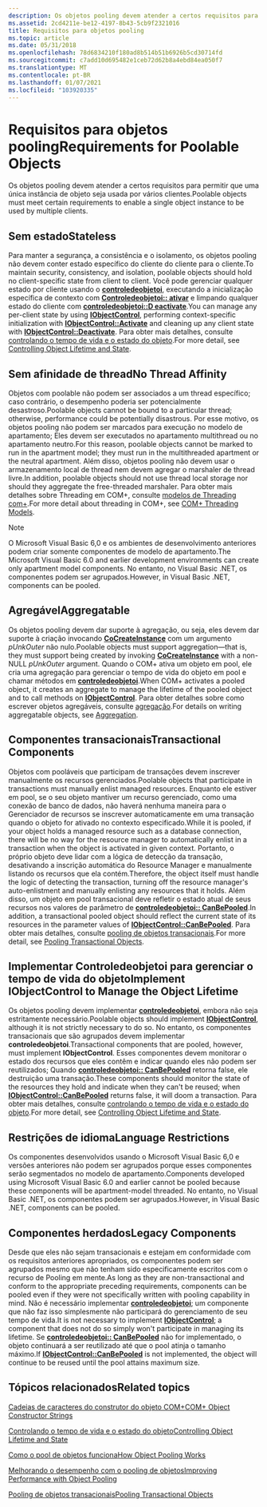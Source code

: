 ```yaml
---
description: Os objetos pooling devem atender a certos requisitos para permitir que uma única instância de objeto seja usada por vários clientes.
ms.assetid: 2cd4211e-be12-4197-8b43-5cb9f2321016
title: Requisitos para objetos pooling
ms.topic: article
ms.date: 05/31/2018
ms.openlocfilehash: 78d6834210f180ad8b514b51b6926b5cd30714fd
ms.sourcegitcommit: c7add10d695482e1ceb72d62b8a4ebd84ea050f7
ms.translationtype: MT
ms.contentlocale: pt-BR
ms.lasthandoff: 01/07/2021
ms.locfileid: "103920335"
---
```

# <a name="requirements-for-poolable-objects"></a><span data-ttu-id="05fec-103">Requisitos para objetos pooling</span><span class="sxs-lookup"><span data-stu-id="05fec-103">Requirements for Poolable Objects</span></span>

<span data-ttu-id="05fec-104">Os objetos pooling devem atender a certos requisitos para permitir que uma única instância de objeto seja usada por vários clientes.</span><span class="sxs-lookup"><span data-stu-id="05fec-104">Poolable objects must meet certain requirements to enable a single object instance to be used by multiple clients.</span></span>

## <a name="stateless"></a><span data-ttu-id="05fec-105">Sem estado</span><span class="sxs-lookup"><span data-stu-id="05fec-105">Stateless</span></span>

<span data-ttu-id="05fec-106">Para manter a segurança, a consistência e o isolamento, os objetos pooling não devem conter estado específico do cliente do cliente para o cliente.</span><span class="sxs-lookup"><span data-stu-id="05fec-106">To maintain security, consistency, and isolation, poolable objects should hold no client-specific state from client to client.</span></span> <span data-ttu-id="05fec-107">Você pode gerenciar qualquer estado por cliente usando o [**controledeobjetoi**](/windows/desktop/api/ComSvcs/nn-comsvcs-iobjectcontrol), executando a inicialização específica de contexto com [**Controledeobjetoi:: ativar**](/windows/desktop/api/ComSvcs/nf-comsvcs-iobjectcontrol-activate) e limpando qualquer estado do cliente com [**controledeobjetoi::D eactivate**](/windows/desktop/api/ComSvcs/nf-comsvcs-iobjectcontrol-deactivate).</span><span class="sxs-lookup"><span data-stu-id="05fec-107">You can manage any per-client state by using [**IObjectControl**](/windows/desktop/api/ComSvcs/nn-comsvcs-iobjectcontrol), performing context-specific initialization with [**IObjectControl::Activate**](/windows/desktop/api/ComSvcs/nf-comsvcs-iobjectcontrol-activate) and cleaning up any client state with [**IObjectControl::Deactivate**](/windows/desktop/api/ComSvcs/nf-comsvcs-iobjectcontrol-deactivate).</span></span> <span data-ttu-id="05fec-108">Para obter mais detalhes, consulte [controlando o tempo de vida e o estado do objeto](controlling-object-lifetime-and-state.md).</span><span class="sxs-lookup"><span data-stu-id="05fec-108">For more detail, see [Controlling Object Lifetime and State](controlling-object-lifetime-and-state.md).</span></span>

## <a name="no-thread-affinity"></a><span data-ttu-id="05fec-109">Sem afinidade de thread</span><span class="sxs-lookup"><span data-stu-id="05fec-109">No Thread Affinity</span></span>

<span data-ttu-id="05fec-110">Objetos com poolable não podem ser associados a um thread específico; caso contrário, o desempenho poderia ser potencialmente desastroso.</span><span class="sxs-lookup"><span data-stu-id="05fec-110">Poolable objects cannot be bound to a particular thread; otherwise, performance could be potentially disastrous.</span></span> <span data-ttu-id="05fec-111">Por esse motivo, os objetos pooling não podem ser marcados para execução no modelo de apartamento; Eles devem ser executados no apartamento multithread ou no apartamento neutro.</span><span class="sxs-lookup"><span data-stu-id="05fec-111">For this reason, poolable objects cannot be marked to run in the apartment model; they must run in the multithreaded apartment or the neutral apartment.</span></span> <span data-ttu-id="05fec-112">Além disso, objetos pooling não devem usar o armazenamento local de thread nem devem agregar o marshaler de thread livre.</span><span class="sxs-lookup"><span data-stu-id="05fec-112">In addition, poolable objects should not use thread local storage nor should they aggregate the free-threaded marshaler.</span></span> <span data-ttu-id="05fec-113">Para obter mais detalhes sobre Threading em COM+, consulte [modelos de Threading com+](com--threading-models.md).</span><span class="sxs-lookup"><span data-stu-id="05fec-113">For more detail about threading in COM+, see [COM+ Threading Models](com--threading-models.md).</span></span>

> [!Note]  
> <span data-ttu-id="05fec-114">O Microsoft Visual Basic 6,0 e os ambientes de desenvolvimento anteriores podem criar somente componentes de modelo de apartamento.</span><span class="sxs-lookup"><span data-stu-id="05fec-114">The Microsoft Visual Basic 6.0 and earlier development environments can create only apartment model components.</span></span> <span data-ttu-id="05fec-115">No entanto, no Visual Basic .NET, os componentes podem ser agrupados.</span><span class="sxs-lookup"><span data-stu-id="05fec-115">However, in Visual Basic .NET, components can be pooled.</span></span>

 

## <a name="aggregatable"></a><span data-ttu-id="05fec-116">Agregável</span><span class="sxs-lookup"><span data-stu-id="05fec-116">Aggregatable</span></span>

<span data-ttu-id="05fec-117">Os objetos pooling devem dar suporte à agregação, ou seja, eles devem dar suporte à criação invocando [**CoCreateInstance**](/windows/desktop/api/combaseapi/nf-combaseapi-cocreateinstance) com um argumento *pUnkOuter* não nulo.</span><span class="sxs-lookup"><span data-stu-id="05fec-117">Poolable objects must support aggregation—that is, they must support being created by invoking [**CoCreateInstance**](/windows/desktop/api/combaseapi/nf-combaseapi-cocreateinstance) with a non-NULL *pUnkOuter* argument.</span></span> <span data-ttu-id="05fec-118">Quando o COM+ ativa um objeto em pool, ele cria uma agregação para gerenciar o tempo de vida do objeto em pool e chamar métodos em [**controledeobjetoi**](/windows/desktop/api/ComSvcs/nn-comsvcs-iobjectcontrol).</span><span class="sxs-lookup"><span data-stu-id="05fec-118">When COM+ activates a pooled object, it creates an aggregate to manage the lifetime of the pooled object and to call methods on [**IObjectControl**](/windows/desktop/api/ComSvcs/nn-comsvcs-iobjectcontrol).</span></span> <span data-ttu-id="05fec-119">Para obter detalhes sobre como escrever objetos agregáveis, consulte [agregação](/windows/desktop/com/aggregation).</span><span class="sxs-lookup"><span data-stu-id="05fec-119">For details on writing aggregatable objects, see [Aggregation](/windows/desktop/com/aggregation).</span></span>

## <a name="transactional-components"></a><span data-ttu-id="05fec-120">Componentes transacionais</span><span class="sxs-lookup"><span data-stu-id="05fec-120">Transactional Components</span></span>

<span data-ttu-id="05fec-121">Objetos com pooláveis que participam de transações devem inscrever manualmente os recursos gerenciados.</span><span class="sxs-lookup"><span data-stu-id="05fec-121">Poolable objects that participate in transactions must manually enlist managed resources.</span></span> <span data-ttu-id="05fec-122">Enquanto ele estiver em pool, se o seu objeto mantiver um recurso gerenciado, como uma conexão de banco de dados, não haverá nenhuma maneira para o Gerenciador de recursos se inscrever automaticamente em uma transação quando o objeto for ativado no contexto especificado.</span><span class="sxs-lookup"><span data-stu-id="05fec-122">While it is pooled, if your object holds a managed resource such as a database connection, there will be no way for the resource manager to automatically enlist in a transaction when the object is activated in given context.</span></span> <span data-ttu-id="05fec-123">Portanto, o próprio objeto deve lidar com a lógica de detecção da transação, desativando a inscrição automática do Resource Manager e manualmente listando os recursos que ela contém.</span><span class="sxs-lookup"><span data-stu-id="05fec-123">Therefore, the object itself must handle the logic of detecting the transaction, turning off the resource manager's auto-enlistment and manually enlisting any resources that it holds.</span></span> <span data-ttu-id="05fec-124">Além disso, um objeto em pool transacional deve refletir o estado atual de seus recursos nos valores de parâmetro de [**controledeobjetoi:: CanBePooled**](/windows/desktop/api/ComSvcs/nf-comsvcs-iobjectcontrol-canbepooled).</span><span class="sxs-lookup"><span data-stu-id="05fec-124">In addition, a transactional pooled object should reflect the current state of its resources in the parameter values of [**IObjectControl::CanBePooled**](/windows/desktop/api/ComSvcs/nf-comsvcs-iobjectcontrol-canbepooled).</span></span> <span data-ttu-id="05fec-125">Para obter mais detalhes, consulte [pooling de objetos transacionais](pooling-transactional-objects.md).</span><span class="sxs-lookup"><span data-stu-id="05fec-125">For more detail, see [Pooling Transactional Objects](pooling-transactional-objects.md).</span></span>

## <a name="implement-iobjectcontrol-to-manage-the-object-lifetime"></a><span data-ttu-id="05fec-126">Implementar Controledeobjetoi para gerenciar o tempo de vida do objeto</span><span class="sxs-lookup"><span data-stu-id="05fec-126">Implement IObjectControl to Manage the Object Lifetime</span></span>

<span data-ttu-id="05fec-127">Os objetos pooling devem implementar [**controledeobjetoi**](/windows/desktop/api/ComSvcs/nn-comsvcs-iobjectcontrol), embora não seja estritamente necessário.</span><span class="sxs-lookup"><span data-stu-id="05fec-127">Poolable objects should implement [**IObjectControl**](/windows/desktop/api/ComSvcs/nn-comsvcs-iobjectcontrol), although it is not strictly necessary to do so.</span></span> <span data-ttu-id="05fec-128">No entanto, os componentes transacionais que são agrupados devem implementar **controledeobjetoi**.</span><span class="sxs-lookup"><span data-stu-id="05fec-128">Transactional components that are pooled, however, must implement **IObjectControl**.</span></span> <span data-ttu-id="05fec-129">Esses componentes devem monitorar o estado dos recursos que eles contêm e indicar quando eles não podem ser reutilizados; Quando [**controledeobjetoi:: CanBePooled**](/windows/desktop/api/ComSvcs/nf-comsvcs-iobjectcontrol-canbepooled) retorna false, ele destruição uma transação.</span><span class="sxs-lookup"><span data-stu-id="05fec-129">These components should monitor the state of the resources they hold and indicate when they can't be reused; when [**IObjectControl::CanBePooled**](/windows/desktop/api/ComSvcs/nf-comsvcs-iobjectcontrol-canbepooled) returns false, it will doom a transaction.</span></span> <span data-ttu-id="05fec-130">Para obter mais detalhes, consulte [controlando o tempo de vida e o estado do objeto](controlling-object-lifetime-and-state.md).</span><span class="sxs-lookup"><span data-stu-id="05fec-130">For more detail, see [Controlling Object Lifetime and State](controlling-object-lifetime-and-state.md).</span></span>

## <a name="language-restrictions"></a><span data-ttu-id="05fec-131">Restrições de idioma</span><span class="sxs-lookup"><span data-stu-id="05fec-131">Language Restrictions</span></span>

<span data-ttu-id="05fec-132">Os componentes desenvolvidos usando o Microsoft Visual Basic 6,0 e versões anteriores não podem ser agrupados porque esses componentes serão segmentados no modelo de apartamento.</span><span class="sxs-lookup"><span data-stu-id="05fec-132">Components developed using Microsoft Visual Basic 6.0 and earlier cannot be pooled because these components will be apartment-model threaded.</span></span> <span data-ttu-id="05fec-133">No entanto, no Visual Basic .NET, os componentes podem ser agrupados.</span><span class="sxs-lookup"><span data-stu-id="05fec-133">However, in Visual Basic .NET, components can be pooled.</span></span>

## <a name="legacy-components"></a><span data-ttu-id="05fec-134">Componentes herdados</span><span class="sxs-lookup"><span data-stu-id="05fec-134">Legacy Components</span></span>

<span data-ttu-id="05fec-135">Desde que eles não sejam transacionais e estejam em conformidade com os requisitos anteriores apropriados, os componentes podem ser agrupados mesmo que não tenham sido especificamente escritos com o recurso de Pooling em mente.</span><span class="sxs-lookup"><span data-stu-id="05fec-135">As long as they are non-transactional and conform to the appropriate preceding requirements, components can be pooled even if they were not specifically written with pooling capability in mind.</span></span> <span data-ttu-id="05fec-136">Não é necessário implementar [**controledeobjetoi**](/windows/desktop/api/ComSvcs/nn-comsvcs-iobjectcontrol); um componente que não faz isso simplesmente não participará do gerenciamento de seu tempo de vida.</span><span class="sxs-lookup"><span data-stu-id="05fec-136">It is not necessary to implement [**IObjectControl**](/windows/desktop/api/ComSvcs/nn-comsvcs-iobjectcontrol); a component that does not do so simply won't participate in managing its lifetime.</span></span> <span data-ttu-id="05fec-137">Se [**controledeobjetoi:: CanBePooled**](/windows/desktop/api/ComSvcs/nf-comsvcs-iobjectcontrol-canbepooled) não for implementado, o objeto continuará a ser reutilizado até que o pool atinja o tamanho máximo.</span><span class="sxs-lookup"><span data-stu-id="05fec-137">If [**IObjectControl::CanBePooled**](/windows/desktop/api/ComSvcs/nf-comsvcs-iobjectcontrol-canbepooled) is not implemented, the object will continue to be reused until the pool attains maximum size.</span></span>

## <a name="related-topics"></a><span data-ttu-id="05fec-138">Tópicos relacionados</span><span class="sxs-lookup"><span data-stu-id="05fec-138">Related topics</span></span>

<dl> <dt>

[<span data-ttu-id="05fec-139">Cadeias de caracteres do construtor do objeto COM+</span><span class="sxs-lookup"><span data-stu-id="05fec-139">COM+ Object Constructor Strings</span></span>](com--object-constructor-strings.md)
</dt> <dt>

[<span data-ttu-id="05fec-140">Controlando o tempo de vida e o estado do objeto</span><span class="sxs-lookup"><span data-stu-id="05fec-140">Controlling Object Lifetime and State</span></span>](controlling-object-lifetime-and-state.md)
</dt> <dt>

[<span data-ttu-id="05fec-141">Como o pool de objetos funciona</span><span class="sxs-lookup"><span data-stu-id="05fec-141">How Object Pooling Works</span></span>](how-object-pooling-works.md)
</dt> <dt>

[<span data-ttu-id="05fec-142">Melhorando o desempenho com o pooling de objetos</span><span class="sxs-lookup"><span data-stu-id="05fec-142">Improving Performance with Object Pooling</span></span>](improving-performance-with-object-pooling.md)
</dt> <dt>

[<span data-ttu-id="05fec-143">Pooling de objetos transacionais</span><span class="sxs-lookup"><span data-stu-id="05fec-143">Pooling Transactional Objects</span></span>](pooling-transactional-objects.md)
</dt> </dl>

 

 
